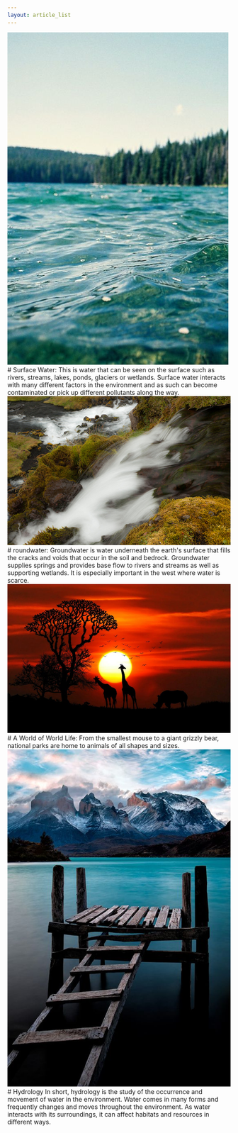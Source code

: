 ```yaml
---
layout: article_list
---
```


<img src="/img/surface.jpg" alt="photo of surface" class="photo-surface">
# Surface Water:
This is water that can be seen on the surface such as rivers, streams, lakes, ponds, glaciers or wetlands. 
Surface water interacts with many different factors in the environment and as such can become contaminated 
or pick up different pollutants along the way.

<img src="/img/water.jpg" alt="photo of water" class="photo-water">
# roundwater:
Groundwater is water underneath the earth's surface that fills the cracks and voids that occur in the soil and bedrock. 
Groundwater supplies springs and provides base flow to rivers and streams as well as supporting wetlands. 
It is especially important in the west where water is scarce. 

<img src="/img/nature.jpeg" alt="photo of nature" class="photo-nature">
# A World of World Life:
From the smallest mouse to a giant grizzly bear, national parks are home to animals of all shapes and sizes.

<img src="/img/water1.jpg" alt="photo of water1" class="photo-water1">
# Hydrology
In short, hydrology is the study of the occurrence and movement of water in the environment. Water comes in many forms and frequently changes and moves throughout the environment. As water interacts with its surroundings, it can affect habitats and resources in different ways.

